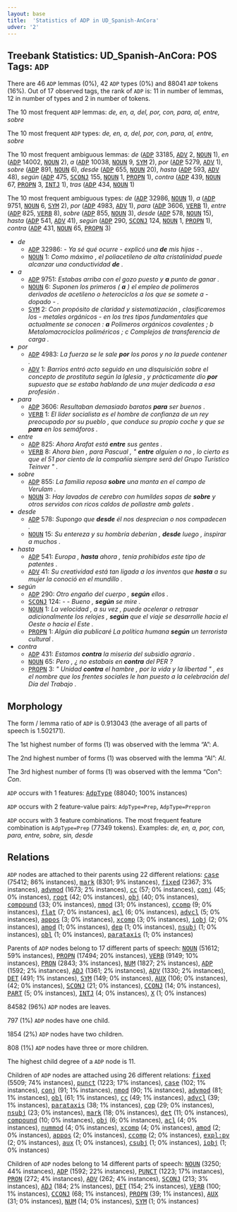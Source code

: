 ```yaml
---
layout: base
title:  'Statistics of ADP in UD_Spanish-AnCora'
udver: '2'
---
```


## Treebank Statistics: UD_Spanish-AnCora: POS Tags: `ADP`

There are 46 `ADP` lemmas (0%), 42 `ADP` types (0%) and 88041 `ADP` tokens (16%).
Out of 17 observed tags, the rank of `ADP` is: 11 in number of lemmas, 12 in number of types and 2 in number of tokens.

The 10 most frequent `ADP` lemmas: <em>de, en, a, del, por, con, para, al, entre, sobre</em>

The 10 most frequent `ADP` types:  <em>de, en, a, del, por, con, para, al, entre, sobre</em>

The 10 most frequent ambiguous lemmas: <em>de</em> (<tt><a href="es_ancora-pos-ADP.html">ADP</a></tt> 33185, <tt><a href="es_ancora-pos-ADV.html">ADV</a></tt> 2, <tt><a href="es_ancora-pos-NOUN.html">NOUN</a></tt> 1), <em>en</em> (<tt><a href="es_ancora-pos-ADP.html">ADP</a></tt> 14002, <tt><a href="es_ancora-pos-NOUN.html">NOUN</a></tt> 2), <em>a</em> (<tt><a href="es_ancora-pos-ADP.html">ADP</a></tt> 10038, <tt><a href="es_ancora-pos-NOUN.html">NOUN</a></tt> 9, <tt><a href="es_ancora-pos-SYM.html">SYM</a></tt> 2), <em>por</em> (<tt><a href="es_ancora-pos-ADP.html">ADP</a></tt> 5279, <tt><a href="es_ancora-pos-ADV.html">ADV</a></tt> 1), <em>sobre</em> (<tt><a href="es_ancora-pos-ADP.html">ADP</a></tt> 891, <tt><a href="es_ancora-pos-NOUN.html">NOUN</a></tt> 6), <em>desde</em> (<tt><a href="es_ancora-pos-ADP.html">ADP</a></tt> 655, <tt><a href="es_ancora-pos-NOUN.html">NOUN</a></tt> 20), <em>hasta</em> (<tt><a href="es_ancora-pos-ADP.html">ADP</a></tt> 593, <tt><a href="es_ancora-pos-ADV.html">ADV</a></tt> 48), <em>según</em> (<tt><a href="es_ancora-pos-ADP.html">ADP</a></tt> 475, <tt><a href="es_ancora-pos-SCONJ.html">SCONJ</a></tt> 155, <tt><a href="es_ancora-pos-NOUN.html">NOUN</a></tt> 1, <tt><a href="es_ancora-pos-PROPN.html">PROPN</a></tt> 1), <em>contra</em> (<tt><a href="es_ancora-pos-ADP.html">ADP</a></tt> 439, <tt><a href="es_ancora-pos-NOUN.html">NOUN</a></tt> 67, <tt><a href="es_ancora-pos-PROPN.html">PROPN</a></tt> 3, <tt><a href="es_ancora-pos-INTJ.html">INTJ</a></tt> 1), <em>tras</em> (<tt><a href="es_ancora-pos-ADP.html">ADP</a></tt> 434, <tt><a href="es_ancora-pos-NOUN.html">NOUN</a></tt> 1)

The 10 most frequent ambiguous types:  <em>de</em> (<tt><a href="es_ancora-pos-ADP.html">ADP</a></tt> 32986, <tt><a href="es_ancora-pos-NOUN.html">NOUN</a></tt> 1), <em>a</em> (<tt><a href="es_ancora-pos-ADP.html">ADP</a></tt> 9751, <tt><a href="es_ancora-pos-NOUN.html">NOUN</a></tt> 6, <tt><a href="es_ancora-pos-SYM.html">SYM</a></tt> 2), <em>por</em> (<tt><a href="es_ancora-pos-ADP.html">ADP</a></tt> 4983, <tt><a href="es_ancora-pos-ADV.html">ADV</a></tt> 1), <em>para</em> (<tt><a href="es_ancora-pos-ADP.html">ADP</a></tt> 3606, <tt><a href="es_ancora-pos-VERB.html">VERB</a></tt> 1), <em>entre</em> (<tt><a href="es_ancora-pos-ADP.html">ADP</a></tt> 825, <tt><a href="es_ancora-pos-VERB.html">VERB</a></tt> 8), <em>sobre</em> (<tt><a href="es_ancora-pos-ADP.html">ADP</a></tt> 855, <tt><a href="es_ancora-pos-NOUN.html">NOUN</a></tt> 3), <em>desde</em> (<tt><a href="es_ancora-pos-ADP.html">ADP</a></tt> 578, <tt><a href="es_ancora-pos-NOUN.html">NOUN</a></tt> 15), <em>hasta</em> (<tt><a href="es_ancora-pos-ADP.html">ADP</a></tt> 541, <tt><a href="es_ancora-pos-ADV.html">ADV</a></tt> 41), <em>según</em> (<tt><a href="es_ancora-pos-ADP.html">ADP</a></tt> 290, <tt><a href="es_ancora-pos-SCONJ.html">SCONJ</a></tt> 124, <tt><a href="es_ancora-pos-NOUN.html">NOUN</a></tt> 1, <tt><a href="es_ancora-pos-PROPN.html">PROPN</a></tt> 1), <em>contra</em> (<tt><a href="es_ancora-pos-ADP.html">ADP</a></tt> 431, <tt><a href="es_ancora-pos-NOUN.html">NOUN</a></tt> 65, <tt><a href="es_ancora-pos-PROPN.html">PROPN</a></tt> 3)


* <em>de</em>
  * <tt><a href="es_ancora-pos-ADP.html">ADP</a></tt> 32986: <em>- Ya sé qué ocurre - explicó una <b>de</b> mis hijas - .</em>
  * <tt><a href="es_ancora-pos-NOUN.html">NOUN</a></tt> 1: <em>Como máximo , el poliacetileno de alta cristalinidad puede alcanzar una conductividad <b>de</b> .</em>
* <em>a</em>
  * <tt><a href="es_ancora-pos-ADP.html">ADP</a></tt> 9751: <em>Estabas arriba con el gozo puesto y <b>a</b> punto de ganar .</em>
  * <tt><a href="es_ancora-pos-NOUN.html">NOUN</a></tt> 6: <em>Suponen los primeros ( <b>a</b> ) el empleo de polímeros derivados de acetileno o heterociclos a los que se somete a - dopado - .</em>
  * <tt><a href="es_ancora-pos-SYM.html">SYM</a></tt> 2: <em>Con propósito de claridad y sistematización , clasificaremos los - metales orgánicos - en los tres tipos fundamentales que actualmente se conocen : <b>a</b> Polímeros orgánicos covalentes ; b Metalomacrociclos poliméricos ; c Complejos de transferencia de carga .</em>
* <em>por</em>
  * <tt><a href="es_ancora-pos-ADP.html">ADP</a></tt> 4983: <em>La fuerza se le sale <b>por</b> los poros y no la puede contener .</em>
  * <tt><a href="es_ancora-pos-ADV.html">ADV</a></tt> 1: <em>Barrios entró acto seguido en una disquisición sobre el concepto de prostituta según la Iglesia , y prácticamente dio <b>por</b> supuesto que se estaba hablando de una mujer dedicada a esa profesión .</em>
* <em>para</em>
  * <tt><a href="es_ancora-pos-ADP.html">ADP</a></tt> 3606: <em>Resultaban demasiado baratos <b>para</b> ser buenos .</em>
  * <tt><a href="es_ancora-pos-VERB.html">VERB</a></tt> 1: <em>El líder socialista es el hombre de confianza de un rey preocupado por su pueblo , que conduce su propio coche y que se <b>para</b> en los semáforos .</em>
* <em>entre</em>
  * <tt><a href="es_ancora-pos-ADP.html">ADP</a></tt> 825: <em>Ahora Arafat está <b>entre</b> sus gentes .</em>
  * <tt><a href="es_ancora-pos-VERB.html">VERB</a></tt> 8: <em>Ahora bien , para Pascual , " <b>entre</b> alguien o no , lo cierto es que el 51 por ciento de la compañía siempre será del Grupo Turístico Teinver " .</em>
* <em>sobre</em>
  * <tt><a href="es_ancora-pos-ADP.html">ADP</a></tt> 855: <em>La familia reposa <b>sobre</b> una manta en el campo de Verulam .</em>
  * <tt><a href="es_ancora-pos-NOUN.html">NOUN</a></tt> 3: <em>Hay lavados de cerebro con humildes sopas de <b>sobre</b> y otros servidos con ricos caldos de pollastre amb galets .</em>
* <em>desde</em>
  * <tt><a href="es_ancora-pos-ADP.html">ADP</a></tt> 578: <em>Supongo que <b>desde</b> él nos desprecian o nos compadecen .</em>
  * <tt><a href="es_ancora-pos-NOUN.html">NOUN</a></tt> 15: <em>Su entereza y su hombría deberían , <b>desde</b> luego , inspirar a muchos .</em>
* <em>hasta</em>
  * <tt><a href="es_ancora-pos-ADP.html">ADP</a></tt> 541: <em>Europa , <b>hasta</b> ahora , tenía prohibidos este tipo de patentes .</em>
  * <tt><a href="es_ancora-pos-ADV.html">ADV</a></tt> 41: <em>Su creatividad está tan ligada a los inventos que <b>hasta</b> a su mujer la conoció en el mundillo .</em>
* <em>según</em>
  * <tt><a href="es_ancora-pos-ADP.html">ADP</a></tt> 290: <em>Otro engaño del cuerpo , <b>según</b> ellos .</em>
  * <tt><a href="es_ancora-pos-SCONJ.html">SCONJ</a></tt> 124: <em>- - Bueno , <b>según</b> se mire .</em>
  * <tt><a href="es_ancora-pos-NOUN.html">NOUN</a></tt> 1: <em>La velocidad , a su vez , puede acelerar o retrasar adicionalmente los relojes , <b>según</b> que el viaje se desarrolle hacia el Oeste o hacia el Este .</em>
  * <tt><a href="es_ancora-pos-PROPN.html">PROPN</a></tt> 1: <em>Algún día publicaré La política humana <b>según</b> un terrorista cultural .</em>
* <em>contra</em>
  * <tt><a href="es_ancora-pos-ADP.html">ADP</a></tt> 431: <em>Estamos <b>contra</b> la miseria del subsidio agrario .</em>
  * <tt><a href="es_ancora-pos-NOUN.html">NOUN</a></tt> 65: <em>Pero , ¿ no estabais en <b>contra</b> del PER ?</em>
  * <tt><a href="es_ancora-pos-PROPN.html">PROPN</a></tt> 3: <em>" Unidad <b>contra</b> el hambre , por la vida y la libertad " , es el nombre que los frentes sociales le han puesto a la celebración del Día del Trabajo .</em>

## Morphology

The form / lemma ratio of `ADP` is 0.913043 (the average of all parts of speech is 1.502171).

The 1st highest number of forms (1) was observed with the lemma “A”: <em>A</em>.

The 2nd highest number of forms (1) was observed with the lemma “Al”: <em>Al</em>.

The 3rd highest number of forms (1) was observed with the lemma “Con”: <em>Con</em>.

`ADP` occurs with 1 features: <tt><a href="es_ancora-feat-AdpType.html">AdpType</a></tt> (88040; 100% instances)

`ADP` occurs with 2 feature-value pairs: `AdpType=Prep`, `AdpType=Preppron`

`ADP` occurs with 3 feature combinations.
The most frequent feature combination is `AdpType=Prep` (77349 tokens).
Examples: <em>de, en, a, por, con, para, entre, sobre, sin, desde</em>


## Relations

`ADP` nodes are attached to their parents using 22 different relations: <tt><a href="es_ancora-dep-case.html">case</a></tt> (75412; 86% instances), <tt><a href="es_ancora-dep-mark.html">mark</a></tt> (8301; 9% instances), <tt><a href="es_ancora-dep-fixed.html">fixed</a></tt> (2367; 3% instances), <tt><a href="es_ancora-dep-advmod.html">advmod</a></tt> (1673; 2% instances), <tt><a href="es_ancora-dep-cc.html">cc</a></tt> (57; 0% instances), <tt><a href="es_ancora-dep-conj.html">conj</a></tt> (45; 0% instances), <tt><a href="es_ancora-dep-root.html">root</a></tt> (42; 0% instances), <tt><a href="es_ancora-dep-obj.html">obj</a></tt> (40; 0% instances), <tt><a href="es_ancora-dep-compound.html">compound</a></tt> (33; 0% instances), <tt><a href="es_ancora-dep-nmod.html">nmod</a></tt> (31; 0% instances), <tt><a href="es_ancora-dep-ccomp.html">ccomp</a></tt> (9; 0% instances), <tt><a href="es_ancora-dep-flat.html">flat</a></tt> (7; 0% instances), <tt><a href="es_ancora-dep-acl.html">acl</a></tt> (6; 0% instances), <tt><a href="es_ancora-dep-advcl.html">advcl</a></tt> (5; 0% instances), <tt><a href="es_ancora-dep-appos.html">appos</a></tt> (3; 0% instances), <tt><a href="es_ancora-dep-xcomp.html">xcomp</a></tt> (3; 0% instances), <tt><a href="es_ancora-dep-iobj.html">iobj</a></tt> (2; 0% instances), <tt><a href="es_ancora-dep-amod.html">amod</a></tt> (1; 0% instances), <tt><a href="es_ancora-dep-dep.html">dep</a></tt> (1; 0% instances), <tt><a href="es_ancora-dep-nsubj.html">nsubj</a></tt> (1; 0% instances), <tt><a href="es_ancora-dep-obl.html">obl</a></tt> (1; 0% instances), <tt><a href="es_ancora-dep-parataxis.html">parataxis</a></tt> (1; 0% instances)

Parents of `ADP` nodes belong to 17 different parts of speech: <tt><a href="es_ancora-pos-NOUN.html">NOUN</a></tt> (51612; 59% instances), <tt><a href="es_ancora-pos-PROPN.html">PROPN</a></tt> (17494; 20% instances), <tt><a href="es_ancora-pos-VERB.html">VERB</a></tt> (9149; 10% instances), <tt><a href="es_ancora-pos-PRON.html">PRON</a></tt> (2843; 3% instances), <tt><a href="es_ancora-pos-NUM.html">NUM</a></tt> (1827; 2% instances), <tt><a href="es_ancora-pos-ADP.html">ADP</a></tt> (1592; 2% instances), <tt><a href="es_ancora-pos-ADJ.html">ADJ</a></tt> (1361; 2% instances), <tt><a href="es_ancora-pos-ADV.html">ADV</a></tt> (1330; 2% instances), <tt><a href="es_ancora-pos-DET.html">DET</a></tt> (491; 1% instances), <tt><a href="es_ancora-pos-SYM.html">SYM</a></tt> (149; 0% instances), <tt><a href="es_ancora-pos-AUX.html">AUX</a></tt> (106; 0% instances),  (42; 0% instances), <tt><a href="es_ancora-pos-SCONJ.html">SCONJ</a></tt> (21; 0% instances), <tt><a href="es_ancora-pos-CCONJ.html">CCONJ</a></tt> (14; 0% instances), <tt><a href="es_ancora-pos-PART.html">PART</a></tt> (5; 0% instances), <tt><a href="es_ancora-pos-INTJ.html">INTJ</a></tt> (4; 0% instances), <tt><a href="es_ancora-pos-X.html">X</a></tt> (1; 0% instances)

84582 (96%) `ADP` nodes are leaves.

797 (1%) `ADP` nodes have one child.

1854 (2%) `ADP` nodes have two children.

808 (1%) `ADP` nodes have three or more children.

The highest child degree of a `ADP` node is 11.

Children of `ADP` nodes are attached using 26 different relations: <tt><a href="es_ancora-dep-fixed.html">fixed</a></tt> (5509; 74% instances), <tt><a href="es_ancora-dep-punct.html">punct</a></tt> (1223; 17% instances), <tt><a href="es_ancora-dep-case.html">case</a></tt> (102; 1% instances), <tt><a href="es_ancora-dep-conj.html">conj</a></tt> (91; 1% instances), <tt><a href="es_ancora-dep-nmod.html">nmod</a></tt> (90; 1% instances), <tt><a href="es_ancora-dep-advmod.html">advmod</a></tt> (81; 1% instances), <tt><a href="es_ancora-dep-obl.html">obl</a></tt> (61; 1% instances), <tt><a href="es_ancora-dep-cc.html">cc</a></tt> (49; 1% instances), <tt><a href="es_ancora-dep-advcl.html">advcl</a></tt> (39; 1% instances), <tt><a href="es_ancora-dep-parataxis.html">parataxis</a></tt> (38; 1% instances), <tt><a href="es_ancora-dep-cop.html">cop</a></tt> (29; 0% instances), <tt><a href="es_ancora-dep-nsubj.html">nsubj</a></tt> (23; 0% instances), <tt><a href="es_ancora-dep-mark.html">mark</a></tt> (18; 0% instances), <tt><a href="es_ancora-dep-det.html">det</a></tt> (11; 0% instances), <tt><a href="es_ancora-dep-compound.html">compound</a></tt> (10; 0% instances), <tt><a href="es_ancora-dep-obj.html">obj</a></tt> (6; 0% instances), <tt><a href="es_ancora-dep-acl.html">acl</a></tt> (4; 0% instances), <tt><a href="es_ancora-dep-nummod.html">nummod</a></tt> (4; 0% instances), <tt><a href="es_ancora-dep-xcomp.html">xcomp</a></tt> (4; 0% instances), <tt><a href="es_ancora-dep-amod.html">amod</a></tt> (2; 0% instances), <tt><a href="es_ancora-dep-appos.html">appos</a></tt> (2; 0% instances), <tt><a href="es_ancora-dep-ccomp.html">ccomp</a></tt> (2; 0% instances), <tt><a href="es_ancora-dep-expl-pv.html">expl:pv</a></tt> (2; 0% instances), <tt><a href="es_ancora-dep-aux.html">aux</a></tt> (1; 0% instances), <tt><a href="es_ancora-dep-csubj.html">csubj</a></tt> (1; 0% instances), <tt><a href="es_ancora-dep-iobj.html">iobj</a></tt> (1; 0% instances)

Children of `ADP` nodes belong to 14 different parts of speech: <tt><a href="es_ancora-pos-NOUN.html">NOUN</a></tt> (3250; 44% instances), <tt><a href="es_ancora-pos-ADP.html">ADP</a></tt> (1592; 22% instances), <tt><a href="es_ancora-pos-PUNCT.html">PUNCT</a></tt> (1223; 17% instances), <tt><a href="es_ancora-pos-PRON.html">PRON</a></tt> (272; 4% instances), <tt><a href="es_ancora-pos-ADV.html">ADV</a></tt> (262; 4% instances), <tt><a href="es_ancora-pos-SCONJ.html">SCONJ</a></tt> (213; 3% instances), <tt><a href="es_ancora-pos-ADJ.html">ADJ</a></tt> (184; 2% instances), <tt><a href="es_ancora-pos-DET.html">DET</a></tt> (154; 2% instances), <tt><a href="es_ancora-pos-VERB.html">VERB</a></tt> (100; 1% instances), <tt><a href="es_ancora-pos-CCONJ.html">CCONJ</a></tt> (68; 1% instances), <tt><a href="es_ancora-pos-PROPN.html">PROPN</a></tt> (39; 1% instances), <tt><a href="es_ancora-pos-AUX.html">AUX</a></tt> (31; 0% instances), <tt><a href="es_ancora-pos-NUM.html">NUM</a></tt> (14; 0% instances), <tt><a href="es_ancora-pos-SYM.html">SYM</a></tt> (1; 0% instances)

